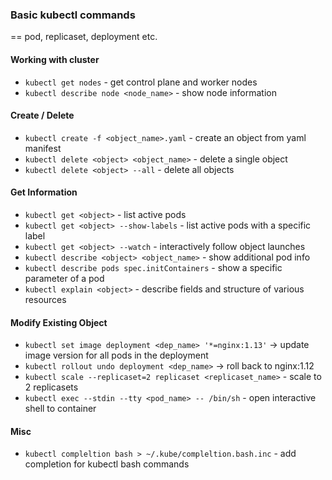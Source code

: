 ### Basic kubectl commands

<object> == pod, replicaset, deployment etc.

#### Working with cluster
* `kubectl get nodes` - get control plane and worker nodes
* `kubectl describe node <node_name>` - show node information

#### Create / Delete
* `kubectl create -f <object_name>.yaml` - create an object from yaml manifest
* `kubectl delete <object> <object_name>` - delete a single object
* `kubectl delete <object> --all` - delete all objects

#### Get Information
* `kubectl get <object>` - list active pods
* `kubectl get <object> --show-labels` - list active pods with a specific label
* `kubectl get <object> --watch` - interactively follow object launches
* `kubectl describe <object> <object_name>` - show additional pod info
* `kubectl describe pods spec.initContainers` - show a specific parameter of a pod
* `kubectl explain <object>` - describe fields and structure of various resources

#### Modify Existing Object
* `kubectl set image deployment <dep_name> '*=nginx:1.13'` -> update image version for all pods in the deployment
* `kubectl rollout undo deployment <dep_name>` -> roll back to nginx:1.12
* `kubectl scale --replicaset=2 replicaset <replicaset_name>` - scale to 2 replicasets
* `kubectl exec --stdin --tty <pod_name> -- /bin/sh` - open interactive shell to container

#### Misc
* `kubectl compleltion bash > ~/.kube/compleltion.bash.inc` - add completion for kubectl bash commands 
